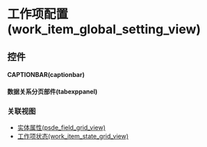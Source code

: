 # 工作项配置(work_item_global_setting_view)  <!-- {docsify-ignore-all} -->



## 控件
#### CAPTIONBAR(captionbar)
#### 数据关系分页部件(tabexppanel)


### 关联视图
  * [实体属性(psde_field_grid_view)](app/view/psde_field_grid_view)
  * [工作项状态(work_item_state_grid_view)](app/view/work_item_state_grid_view)

<script>
 const { createApp } = Vue
  createApp({
    data() {
      return {

      }
    }
  }).use(ElementPlus).mount('#app')
</script>